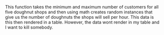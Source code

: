 This function takes the minimum and maximum number of customers for all five doughnut shops
and then using math creates random instances that give us the number of doughnuts the
shops will sell per hour. This data is this then rendered in a table. However, the data
wont render in my table and I want to kill somebody.
